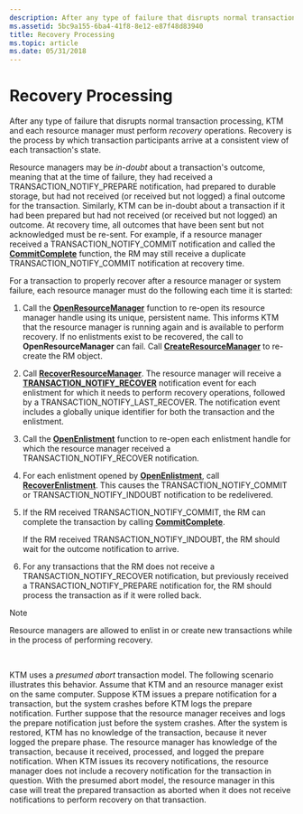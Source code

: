 ```yaml
---
description: After any type of failure that disrupts normal transaction processing, KTM and each resource manager must perform recovery operations. Recovery is the process by which transaction participants arrive at a consistent view of each transactions state.
ms.assetid: 5bc9a155-6ba4-41f8-8e12-e87f48d83940
title: Recovery Processing
ms.topic: article
ms.date: 05/31/2018
---
```


# Recovery Processing

After any type of failure that disrupts normal transaction processing, KTM and each resource manager must perform *recovery* operations. Recovery is the process by which transaction participants arrive at a consistent view of each transaction's state.

Resource managers may be *in-doubt* about a transaction's outcome, meaning that at the time of failure, they had received a TRANSACTION\_NOTIFY\_PREPARE notification, had prepared to durable storage, but had not received (or received but not logged) a final outcome for the transaction. Similarly, KTM can be in-doubt about a transaction if it had been prepared but had not received (or received but not logged) an outcome. At recovery time, all outcomes that have been sent but not acknowledged must be re-sent. For example, if a resource manager received a TRANSACTION\_NOTIFY\_COMMIT notification and called the [**CommitComplete**](/windows/desktop/api/Ktmw32/nf-ktmw32-commitcomplete) function, the RM may still receive a duplicate TRANSACTION\_NOTIFY\_COMMIT notification at recovery time.

For a transaction to properly recover after a resource manager or system failure, each resource manager must do the following each time it is started:

1.  Call the [**OpenResourceManager**](/windows/desktop/api/Ktmw32/nf-ktmw32-openresourcemanager) function to re-open its resource manager handle using its unique, persistent name. This informs KTM that the resource manager is running again and is available to perform recovery. If no enlistments exist to be recovered, the call to **OpenResourceManager** can fail. Call [**CreateResourceManager**](/windows/desktop/api/Ktmw32/nf-ktmw32-createresourcemanager) to re-create the RM object.
2.  Call [**RecoverResourceManager**](/windows/desktop/api/Ktmw32/nf-ktmw32-recoverresourcemanager). The resource manager will receive a [**TRANSACTION\_NOTIFY\_RECOVER**](notification-mask.md) notification event for each enlistment for which it needs to perform recovery operations, followed by a TRANSACTION\_NOTIFY\_LAST\_RECOVER. The notification event includes a globally unique identifier for both the transaction and the enlistment.
3.  Call the [**OpenEnlistment**](/windows/desktop/api/Ktmw32/nf-ktmw32-openenlistment) function to re-open each enlistment handle for which the resource manager received a TRANSACTION\_NOTIFY\_RECOVER notification.
4.  For each enlistment opened by [**OpenEnlistment**](/windows/desktop/api/Ktmw32/nf-ktmw32-openenlistment), call [**RecoverEnlistment**](/windows/desktop/api/Ktmw32/nf-ktmw32-recoverenlistment). This causes the TRANSACTION\_NOTIFY\_COMMIT or TRANSACTION\_NOTIFY\_INDOUBT notification to be redelivered.
5.  If the RM received TRANSACTION\_NOTIFY\_COMMIT, the RM can complete the transaction by calling [**CommitComplete**](/windows/desktop/api/Ktmw32/nf-ktmw32-commitcomplete).

    If the RM received TRANSACTION\_NOTIFY\_INDOUBT, the RM should wait for the outcome notification to arrive.

6.  For any transactions that the RM does not receive a TRANSACTION\_NOTIFY\_RECOVER notification, but previously received a TRANSACTION\_NOTIFY\_PREPARE notification for, the RM should process the transaction as if it were rolled back.

> [!Note]
>
> Resource managers are allowed to enlist in or create new transactions while in the process of performing recovery.

 

KTM uses a *presumed abort* transaction model. The following scenario illustrates this behavior. Assume that KTM and an resource manager exist on the same computer. Suppose KTM issues a prepare notification for a transaction, but the system crashes before KTM logs the prepare notification. Further suppose that the resource manager receives and logs the prepare notification just before the system crashes. After the system is restored, KTM has no knowledge of the transaction, because it never logged the prepare phase. The resource manager has knowledge of the transaction, because it received, processed, and logged the prepare notification. When KTM issues its recovery notifications, the resource manager does not include a recovery notification for the transaction in question. With the presumed abort model, the resource manager in this case will treat the prepared transaction as aborted when it does not receive notifications to perform recovery on that transaction.

 

 




